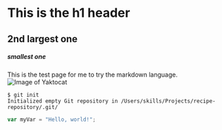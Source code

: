 # This is the h1 header 
## 2nd largest one
##### smallest one
This is the test page for me to try the markdown language. 
![Image of Yaktocat](https://octodex.github.com/images/yaktocat.png)
```
$ git init
Initialized empty Git repository in /Users/skills/Projects/recipe-repository/.git/
```
``` javascript
var myVar = "Hello, world!";
```
